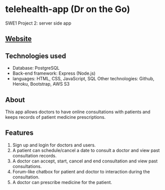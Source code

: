 # telehealth-app (Dr on the Go)

SWE1 Project 2: server side app

## [Website](https://telehealth-app-ra.herokuapp.com/)

## Technologies used

- Database: PostgreSQL
- Back-end framework: Express (Node.js)
- languages: HTML, CSS, JavaScript, SQL
  Other technologies: Github, Heroku, Bootstrap, AWS S3

## About

This app allows doctors to have online consultations with patients and keeps records of patient medicine prescriptions.

## Features

1. Sign up and login for doctors and users.
2. A patient can schedule/cancel a date to consult a doctor and view past consultation records.
3. A doctor can accept, start, cancel and end consultation and view past consultations.
4. Forum-like chatbox for patient and doctor to interaction during the consultation.
5. A doctor can prescribe medicine for the patient.
